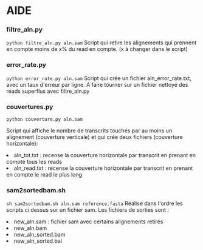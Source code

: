 # AIDE

### filtre_aln.py
`python filtre_aln.py aln.sam`
Script qui retire les alignements qui prennent en compte moins de x% du read en compte. (x à changer dans le script)

### error_rate.py
`python error_rate.py aln.sam`
Script qui crée un fichier aln_error_rate.txt, avec un taux d'erreur par ligne. A faire tourner sur un fichier nettoyé des reads superflus avec filtre_aln.py

### couvertures.py
`python couverture.py aln.sam`

Script qui affiche le nombre de transcrits touchés par au moins un alignement (couverture verticale) et qui crée deux fichiers (couverture horizontale): 
<li>aln_tot.txt : recense la couverture horizontale par transcrit en prenant en compte tous les reads
<li>aln_read.txt : recense la couverture horizontale par transcrit en prenant en compte le read le plus long

### sam2sortedbam.sh
`sh sam2sortedbam.sh aln.sam reference.fasta`
Réalise dans l'ordre les scripts ci dessus sur un fichier sam. Les fichiers de sorties sont :
<li> new_aln.sam : fichier sam avec certains alignements retirés
<li> new_aln.bam
<li> new_aln_sorted.bam
<li> new_aln_sorted.bai
